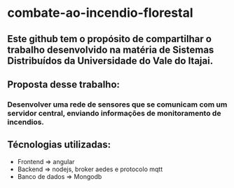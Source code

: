 # combate-ao-incendio-florestal

## Este github tem o propósito de compartilhar o trabalho desenvolvido na matéria de Sistemas Distribuídos da Universidade do Vale do Itajai. 
## Proposta desse trabalho:
### Desenvolver uma rede de sensores que se comunicam com um servidor central, enviando informações de monitoramento de incendios.

## Técnologias utilizadas: 
- Frontend => angular
- Backend  => nodejs, broker aedes e protocolo mqtt
- Banco de dados => Mongodb
